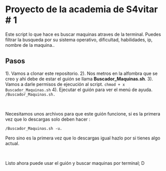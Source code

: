 # Proyecto de la academia de S4vitar # 1

Este script lo que hace es buscar maquinas atraves de la terminal. Puedes filtrar la busqueda por su sistema operativo, dificultad, habilidades, ip, nombre de la maquina..

## Pasos

1). Vamos a clonar este repositorio.
2). Nos metros en la alfombra que se creo y ahi debe de estar el guión se llama **Buscador_Maquinas.sh**.
3). Vamos a darle permisos de ejecución al script. `chmod + x Buscador_Maquinas.sh`
4). Ejecutar el guión para ver el menú de ayuda. `/Buscador_Maquinas.sh.`

<br>

 Necesitamos unos archivos para que este guión funcione, si es la primera vez que lo descargas solo deben hacer :

`/Buscador_Maquinas.sh -u.`

Pero sino es la primera vez que lo descargas igual hazlo por si tienes algo actual.

<br>

Listo ahora puede usar el guión y buscar maquinas por terminal; D
